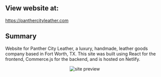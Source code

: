 ## View website at:
https://panthercityleather.com

## Summary
Website for Panther City Leather, a luxury, handmade, leather goods company based in Fort Worth, TX. This site was built using React for the frontend, Commerce.js for the backend, and is hosted on Netlify.

<p align="center">
  <img src="https://user-images.githubusercontent.com/61333246/196047649-b6760c4a-0676-4ad7-9926-8cd25f2fceb0.png" alt="site preview"/>
</p>

